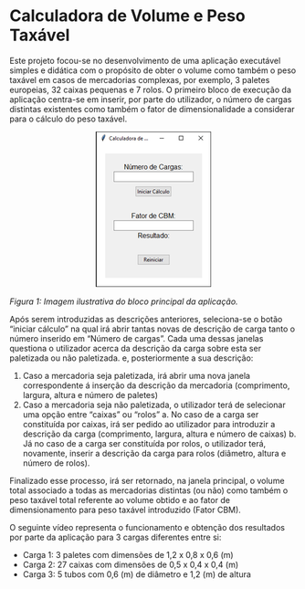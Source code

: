 # Calculadora de Volume e Peso Taxável

Este projeto focou-se no desenvolvimento de uma aplicação executável simples e didática com o propósito de obter o volume como também o peso taxável em casos de mercadorias complexas, por exemplo, 3 paletes europeias, 32 caixas pequenas e 7 rolos. 
O primeiro bloco de execução da aplicação centra-se em inserir, por parte do utilizador, o número de cargas distintas existentes como também o fator de dimensionalidade a considerar para o cálculo do peso taxável.

<div style="text-align: center;">
  <img src="https://github.com/nunogabriel11/calculadora_cargas/blob/main/imgs/ui.png?raw=true" alt="Bloco Principal da Aplicação"/>
</div>

*Figura 1: Imagem ilustrativa do bloco principal da aplicação.*

Após serem introduzidas as descrições anteriores, seleciona-se o botão “iniciar cálculo” na qual irá abrir tantas novas de descrição de carga tanto o número inserido em “Número de cargas”. Cada uma dessas janelas questiona o utilizador acerca da descrição da carga sobre esta ser paletizada ou não paletizada. e, posteriormente a sua descrição:
1. Caso a mercadoria seja paletizada, irá abrir uma nova janela correspondente á inserção da descrição da mercadoria (comprimento, largura, altura e número de paletes)
2. Caso a mercadoria seja não paletizada, o utilizador terá de selecionar uma opção entre “caixas” ou “rolos”
   a. No caso de a carga ser constituída por caixas, irá ser pedido ao utilizador para introduzir a descrição da carga (comprimento, largura, altura e número de caixas)
   b. Já no caso de a carga ser constituída por rolos, o utilizador terá, novamente, inserir a descrição da carga para rolos (diâmetro, altura e número de rolos).

Finalizado esse processo, irá ser retornado, na janela principal, o volume total associado a todas as mercadorias distintas (ou não) como também o peso taxável total referente ao volume obtido e ao fator de dimensionamento para peso taxável introduzido (Fator CBM).

O seguinte vídeo representa o funcionamento e obtenção dos resultados por parte da aplicação para 3 cargas diferentes entre si:

- Carga 1: 3 paletes com dimensões de 1,2 x 0,8 x 0,6 (m)
- Carga 2: 27 caixas com dimensões de 0,5 x 0,4 x 0,4 (m)
- Carga 3: 5 tubos com 0,6 (m) de diâmetro e 1,2 (m) de altura
